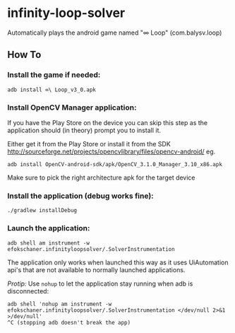 # infinity-loop-solver
Automatically plays the android game named "∞ Loop" (com.balysv.loop)

## How To
### Install the game if needed:

    adb install ∞\ Loop_v3_0.apk

### Install OpenCV Manager application:
If you have the Play Store on the device you can skip this step
as the application should (in theory) prompt you to install it.

Either get it from the Play Store or install it from the SDK
http://sourceforge.net/projects/opencvlibrary/files/opencv-android/
eg.

    adb install OpenCV-android-sdk/apk/OpenCV_3.1.0_Manager_3.10_x86.apk

Make sure to pick the right architecture apk for the target device

### Install the application (debug works fine):

    ./gradlew installDebug

### Launch the application:

    adb shell am instrument -w efokschaner.infinityloopsolver/.SolverInstrumentation

The application only works when launched this way as it uses UiAutomation api's that are not
available to normally launched applications.

*Protip:* Use `nohup` to let the application stay running when adb is disconnected:

    adb shell 'nohup am instrument -w efokschaner.infinityloopsolver/.SolverInstrumentation </dev/null 2>&1 >/dev/null'
    ^C (stopping adb doesn't break the app)
